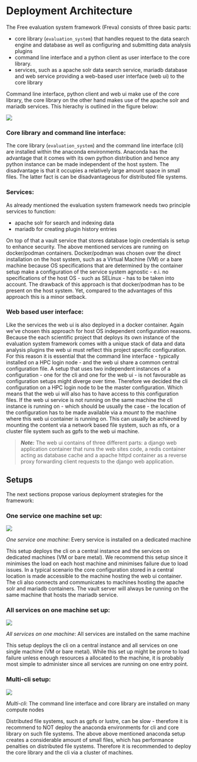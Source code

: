 # Deployment Architecture


The Free evaluation system framework (Freva) consists of three basic parts:


- core library (`evaluation_system`) that handles request to the data search engine and database as well as configuring and submitting data analysis plugins
- command line interface and a python client as user interface to the core library.
- services, such as a apache solr data search service, mariadb database and web service providing a web-based user interface (web ui) to the core library

Command line interface, python client and web ui make use of the core library, the core library on the other hand makes use of the apache solr and mariadb services. This hierachy is outlined in the figure below:

![](_static/Concept_Map.png)

### Core library and command line interface:

The core library (`evaluation_system`) and the command line interface (cli) are
installed within the anaconda environments. Anaconda has the advantage
that it comes with its own python distribution and hence any python instance
can be made independent of the host system. The disadvantage is that it
occupies a relatively large amount space in small files.
The latter fact is can be disadvantageous for distributed file systems.

### Services:

As already mentioned the evaluation system framework needs two principle services to function:

- apache solr for search and indexing data
- mariadb for creating plugin history entries

On top of that a vault service that stores database login credentials is setup to enhance security.
The above mentioned services are running on docker/podman containers. Docker/podman was chosen over the
direct installation on  the host system, such as a Virtual Machine (VM) or a bare machine
because OS specifications that are determined by the container setup make a
configuration of the service system agnostic - e.i. no specifications of the
host OS - such as SELinux - has to be taken into account.
The drawback of this approach is that docker/podman has to be present on the
host system. Yet, compared to the advantages of this approach this is a
minor setback.


### Web based user interface:

Like the services the web ui is also deployed in a docker container.
Again we've chosen this approach for host OS independent configuration reasons.
Because the each scientific project that deploys its own instance of the
evaluation system framework comes with a unique stack of data and data
analysis plugins the web ui must reflect this project specific configuration.
For this reason it is essential that the command line interface - typically
installed on a HPC login node - and the web ui share a common
central configuration file. A setup that uses two independent instances of a
configuration - one for the cli and one for the web ui - is not favourable as
configuration setups might diverge over time. Therefore we decided the cli
configuration on a HPC login node to be the master configuration. Which means
that the web ui will also has to have access to this configuration files. If
the web ui service is not running on the same machine the cli instance is
running on - which should be usually the case - the location of the configuration
has to be made available via a *mount* to the machine where this web
ui container is running on. This can usually be achieved by mounting the
content via a network based file system, such as nfs, or a cluster file
system such as gpfs to the web ui machine.

> **_Note:_** The web ui contains of three different parts: a django web
application container that runs the web sites code, a redis container acting
as database cache and a apache httpd container as a reverse proxy forwarding
client requests to the django web application.

## Setups
The next sections propose various deployment strategies for the framework:

### One service one machine set up:

![](_static/Topography_1.png)

*One service one machine*: Every service is installed on a dedicated machine


This setup deploys the cli on a central instance and the services on dedicated machines (VM or bare metal).
We recommend this setup since it minimises the load on each host machine and minimises failure due to load issues.
In a typical scenario the core configuration stored in a central location is made accessible to the machine hosting the web ui container.
The cli also connects and communicates to machines hosting the apache solr and mariadb containers.
The vault server will always be running on the same machine that hosts the mariadb service.



### All services on one machine set up:
![](_static/Topography_2.png)

*All services on one machine*: All services are installed on the same machine

This setup deploys the cli on a central instance and all services on one single machine
(VM or bare metal). While this set up might be prone to load failure unless
enough resources a allocated to the machine, it is probably most simple
to administer since all services are running on one entry point.


### Multi-cli setup:

![](_static/Topography_3.png)

*Multi-cli*: The command line interface and core library are installed on many compute nodes


Distributed file systems, such as gpfs or lustre, can be slow - therefore
it is recommend to NOT deploy the anaconda environments for cli and core library on such file systems.
The above above mentioned anaconda setup creates a considerable amount of small
files, which has performance penalties on distributed file systems.
Therefore it is recommended to deploy the core library and the cli via a cluster of machines.

